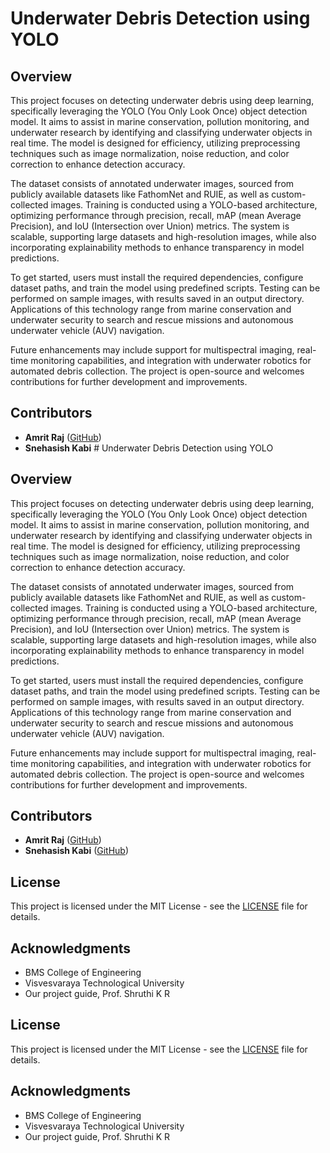 # Underwater Debris Detection using YOLO

## Overview
This project focuses on detecting underwater debris using deep learning, specifically leveraging the YOLO (You Only Look Once) object detection model. It aims to assist in marine conservation, pollution monitoring, and underwater research by identifying and classifying underwater objects in real time. The model is designed for efficiency, utilizing preprocessing techniques such as image normalization, noise reduction, and color correction to enhance detection accuracy. 

The dataset consists of annotated underwater images, sourced from publicly available datasets like FathomNet and RUIE, as well as custom-collected images. Training is conducted using a YOLO-based architecture, optimizing performance through precision, recall, mAP (mean Average Precision), and IoU (Intersection over Union) metrics. The system is scalable, supporting large datasets and high-resolution images, while also incorporating explainability methods to enhance transparency in model predictions.

To get started, users must install the required dependencies, configure dataset paths, and train the model using predefined scripts. Testing can be performed on sample images, with results saved in an output directory. Applications of this technology range from marine conservation and underwater security to search and rescue missions and autonomous underwater vehicle (AUV) navigation. 

Future enhancements may include support for multispectral imaging, real-time monitoring capabilities, and integration with underwater robotics for automated debris collection. The project is open-source and welcomes contributions for further development and improvements. 

## Contributors
- **Amrit Raj** ([GitHub](https://github.com/amritraj))
- **Snehasish Kabi** # Underwater Debris Detection using YOLO

## Overview
This project focuses on detecting underwater debris using deep learning, specifically leveraging the YOLO (You Only Look Once) object detection model. It aims to assist in marine conservation, pollution monitoring, and underwater research by identifying and classifying underwater objects in real time. The model is designed for efficiency, utilizing preprocessing techniques such as image normalization, noise reduction, and color correction to enhance detection accuracy. 

The dataset consists of annotated underwater images, sourced from publicly available datasets like FathomNet and RUIE, as well as custom-collected images. Training is conducted using a YOLO-based architecture, optimizing performance through precision, recall, mAP (mean Average Precision), and IoU (Intersection over Union) metrics. The system is scalable, supporting large datasets and high-resolution images, while also incorporating explainability methods to enhance transparency in model predictions.

To get started, users must install the required dependencies, configure dataset paths, and train the model using predefined scripts. Testing can be performed on sample images, with results saved in an output directory. Applications of this technology range from marine conservation and underwater security to search and rescue missions and autonomous underwater vehicle (AUV) navigation. 

Future enhancements may include support for multispectral imaging, real-time monitoring capabilities, and integration with underwater robotics for automated debris collection. The project is open-source and welcomes contributions for further development and improvements. 

## Contributors
- **Amrit Raj** ([GitHub](https://github.com/amritraj))
- **Snehasish Kabi** ([GitHub](https://github.com/snehasishkabi))

## License
This project is licensed under the MIT License - see the [LICENSE](LICENSE) file for details.

## Acknowledgments
- BMS College of Engineering
- Visvesvaraya Technological University
- Our project guide, Prof. Shruthi K R



## License
This project is licensed under the MIT License - see the [LICENSE](LICENSE) file for details.

## Acknowledgments
- BMS College of Engineering
- Visvesvaraya Technological University
- Our project guide, Prof. Shruthi K R

